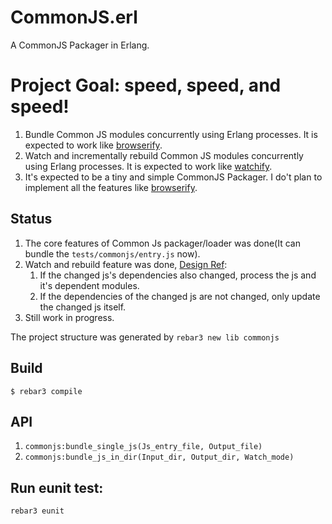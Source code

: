 CommonJS.erl
=====
A CommonJS Packager in Erlang.

# Project Goal: speed, speed, and speed!
1. Bundle Common JS modules concurrently using Erlang processes. It is expected to work like [browserify](https://github.com/substack/node-browserify).
2. Watch and incrementally rebuild Common JS modules concurrently using Erlang processes. It is expected to work like [watchify](https://github.com/substack/watchify).
3. It's expected to be a tiny and simple CommonJS Packager. I do't plan to implement all the features like [browserify](https://github.com/substack/node-browserify).

## Status
1. The core features of Common Js packager/loader was done(It can bundle the `tests/commonjs/entry.js` now). 
2. Watch and rebuild feature was done, [Design Ref](https://github.com/dongyuwei/CommonJS.erl/issues/2):
    1. If the changed js's dependencies also changed, process the js and it's dependent modules.
    2. If the dependencies of the changed js are not changed, only update the changed js itself.
3. Still work in progress. 

The project structure was generated by `rebar3 new lib commonjs`


Build
-----

    $ rebar3 compile

API
-----
1. `commonjs:bundle_single_js(Js_entry_file, Output_file)`
2. `commonjs:bundle_js_in_dir(Input_dir, Output_dir, Watch_mode)`

Run eunit test:
-----
`rebar3 eunit`
